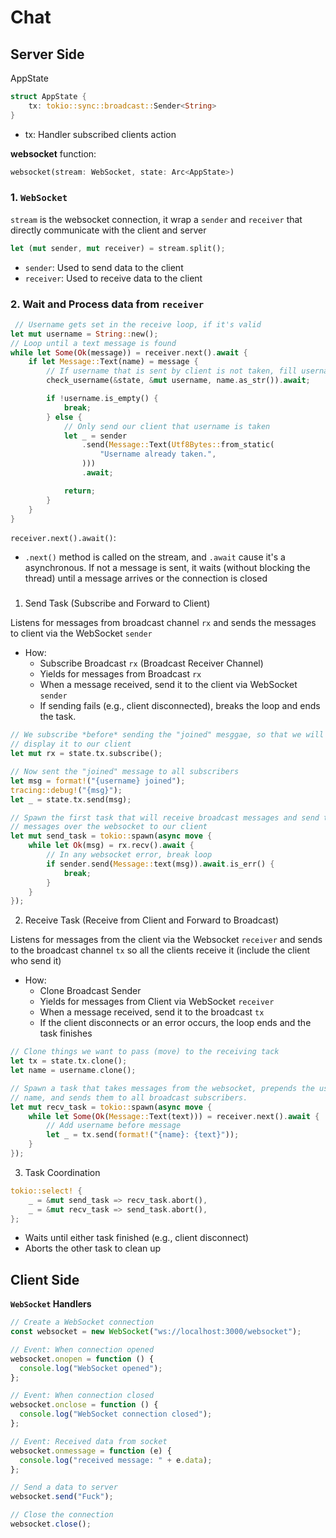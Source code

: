 # Chat

## Server Side

AppState

```rust
struct AppState {
    tx: tokio::sync::broadcast::Sender<String>
}
```

- tx: Handler subscribed clients action

**websocket** function:

```rs
websocket(stream: WebSocket, state: Arc<AppState>)
```

### 1. `WebSocket`

`stream` is the websocket connection, it wrap a `sender` and `receiver` that directly communicate with the client and
server

```rs
let (mut sender, mut receiver) = stream.split();
```

- `sender`: Used to send data to the client
- `receiver`: Used to receive data to the client

### 2. Wait and Process data from `receiver`

```rs
 // Username gets set in the receive loop, if it's valid
let mut username = String::new();
// Loop until a text message is found
while let Some(Ok(message)) = receiver.next().await {
    if let Message::Text(name) = message {
        // If username that is sent by client is not taken, fill username string
        check_username(&state, &mut username, name.as_str()).await;

        if !username.is_empty() {
            break;
        } else {
            // Only send our client that username is taken
            let _ = sender
                .send(Message::Text(Utf8Bytes::from_static(
                    "Username already taken.",
                )))
                .await;

            return;
        }
    }
}
```

`receiver.next().await()`:

- `.next()` method is called on the stream, and `.await` cause it's a asynchronous. If not a message is sent, it waits
  (without blocking the thread) until a message arrives or the connection is closed

###

1. Send Task (Subscribe and Forward to Client)

Listens for messages from broadcast channel `rx` and sends the messages to client via the WebSocket `sender`

- How:
  - Subscribe Broadcast `rx` (Broadcast Receiver Channel)
  - Yields for messages from Broadcast `rx`
  - When a message received, send it to the client via WebSocket `sender`
  - If sending fails (e.g., client disconnected), breaks the loop and ends the task.

```rs
// We subscribe *before* sending the "joined" mesggae, so that we will also
// display it to our client
let mut rx = state.tx.subscribe();

// Now sent the "joined" message to all subscribers
let msg = format!("{username} joined");
tracing::debug!("{msg}");
let _ = state.tx.send(msg);

// Spawn the first task that will receive broadcast messages and send text
// messages over the websocket to our client
let mut send_task = tokio::spawn(async move {
    while let Ok(msg) = rx.recv().await {
        // In any websocket error, break loop
        if sender.send(Message::text(msg)).await.is_err() {
            break;
        }
    }
});
```

2. Receive Task (Receive from Client and Forward to Broadcast)

Listens for messages from the client via the Websocket `receiver` and sends to the broadcast channel `tx` so all the
clients receive it (include the client who send it)

- How:
  - Clone Broadcast Sender
  - Yields for messages from Client via WebSocket `receiver`
  - When a message received, send it to the broadcast `tx`
  - If the client disconnects or an error occurs, the loop ends and the task finishes

```rs
// Clone things we want to pass (move) to the receiving tack
let tx = state.tx.clone();
let name = username.clone();

// Spawn a task that takes messages from the websocket, prepends the user
// name, and sends them to all broadcast subscribers.
let mut recv_task = tokio::spawn(async move {
    while let Some(Ok(Message::Text(text))) = receiver.next().await {
        // Add username before message
        let _ = tx.send(format!("{name}: {text}"));
    }
});
```

3. Task Coordination

```rs
tokio::select! {
    _ = &mut send_task => recv_task.abort(),
    _ = &mut recv_task => send_task.abort(),
};
```

- Waits until either task finished (e.g., client disconnect)
- Aborts the other task to clean up

###

## Client Side

**`WebSocket` Handlers**

```js
// Create a WebSocket connection
const websocket = new WebSocket("ws://localhost:3000/websocket");

// Event: When connection opened
websocket.onopen = function () {
  console.log("WebSocket opened");
};

// Event: When connection closed
websocket.onclose = function () {
  console.log("WebSocket connection closed");
};

// Event: Received data from socket
websocket.onmessage = function (e) {
  console.log("received message: " + e.data);
};

// Send a data to server
websocket.send("Fuck");

// Close the connection
websocket.close();
```
